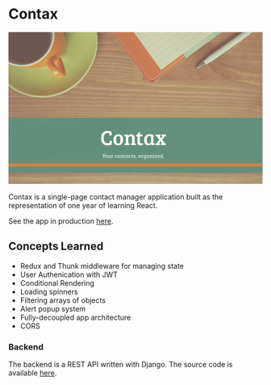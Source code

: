 # Contax

<img src="./banner.png" width=600 alt="contax app banner"/>

Contax is a single-page contact manager application built as the representation of one year of learning React. 

See the app in production [here](https://contaxapp.netlify.app/).

## Concepts Learned

- Redux and Thunk middleware for managing state
- User Authenication with JWT
- Conditional Rendering
- Loading spinners
- Filtering arrays of objects
- Alert popup system
- Fully-decoupled app architecture
- CORS

### Backend

The backend is a REST API written with Django. The source code is available [here](https://github.com/perennialAutodidact/contax_backend).



